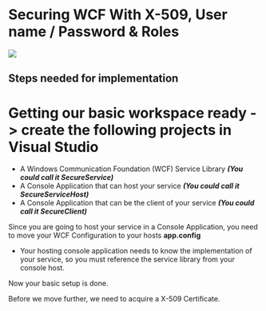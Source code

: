 # Securing WCF With X-509, User name / Password & Roles

[![](https://github.com/favicon.ico)](https://github.com/rohansen/Code-Examples/tree/master/Technology%20Course%20Examples/WCF%20with%20SSL%20and%20UsernamePW)

## Steps needed for implementation



# Getting our basic workspace ready -> create the following projects in Visual Studio
  - A Windows Communication Foundation (WCF) Service Library ___(You could call it SecureService)___
  - A Console Application that can host your service ___(You could call it SecureServiceHost)___
  - A Console Application that can be the client of your service ___(You could call it SecureClient)___

Since you are going to host your service in a Console Application, you need to move your WCF Configuration to your hosts __app.config__

  - Your hosting console application needs to know the implementation of your service, so you must reference the service library from your console host.
  
Now your basic setup is done.
  
Before we move further, we need to acquire a X-509 Certificate.


